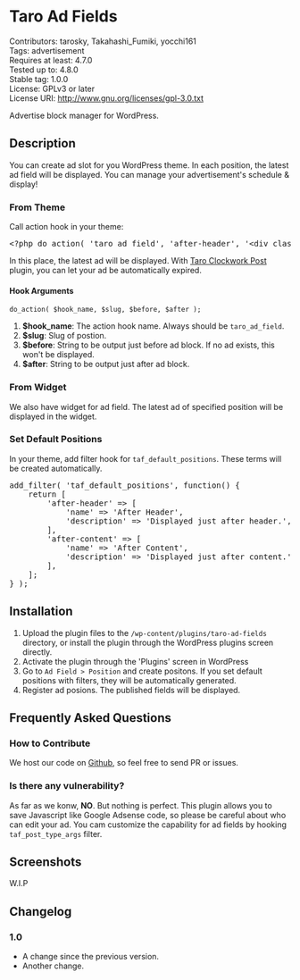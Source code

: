 # Taro Ad Fields

Contributors: tarosky, Takahashi_Fumiki, yocchi161  
Tags: advertisement  
Requires at least: 4.7.0  
Tested up to: 4.8.0  
Stable tag: 1.0.0  
License: GPLv3 or later  
License URI: http://www.gnu.org/licenses/gpl-3.0.txt

Advertise block manager for WordPress.

## Description

You can create ad slot for you WordPress theme.
In each position, the latest ad field will be displayed.
You can manage your advertisement's schedule & display!

### From Theme

Call action hook in your theme:

<pre>
&lt;?php do_action( 'taro_ad_field', 'after-header', '&lt;div class="after-header"&gt;', '&lt;/div&gt;' ); ?&gt;
</pre>



In this place, the latest ad will be displayed.
With [Taro Clockwork Post](https://wordpress.org/plugins/taro-clockwork-post/) plugin, you can let your ad be automatically expired.

#### Hook Arguments

`do_action( $hook_name, $slug, $before, $after );`

1. **$hook_name**: The action hook name. Always should be `taro_ad_field`.
2. **$slug**: Slug of postion.
3. **$before**: String to be output just before ad block. If no ad exists, this won't be displayed.
4. **$after**: String to be output just after ad block.

### From Widget

We also have widget for ad field. The latest ad of specified position will be displayed in the widget.

### Set Default Positions

In your theme, add filter hook for `taf_default_positions`.
These terms will be created automatically.

<pre>
add_filter( 'taf_default_positions', function() {
	return [
		'after-header' => [
			'name' => 'After Header',
			'description' => 'Displayed just after header.',
		],
		'after-content' => [
			'name' => 'After Content',
			'description' => 'Displayed just after content.',
		],
	];
} );
</pre>


## Installation

1. Upload the plugin files to the `/wp-content/plugins/taro-ad-fields` directory, or install the plugin through the WordPress plugins screen directly.
2. Activate the plugin through the 'Plugins' screen in WordPress
3. Go to `Ad Field > Position` and create positons. If you set default positions with filters, they will be automatically generated.
4. Register ad posions. The published fields will be displayed.

## Frequently Asked Questions

### How to Contribute

We host our code on [Github](https://github.com/tarosky/taro-ad-fields), so feel free to send PR or issues.

### Is there any vulnerability?

As far as we konw, **NO**. But nothing is perfect.
This plugin allows you to save Javascript like Google Adsense code,
so please be careful about who can edit your ad.
You cam customize the capability for ad fields by hooking `taf_post_type_args` filter.

## Screenshots

W.I.P

## Changelog

### 1.0

* A change since the previous version.
* Another change.

